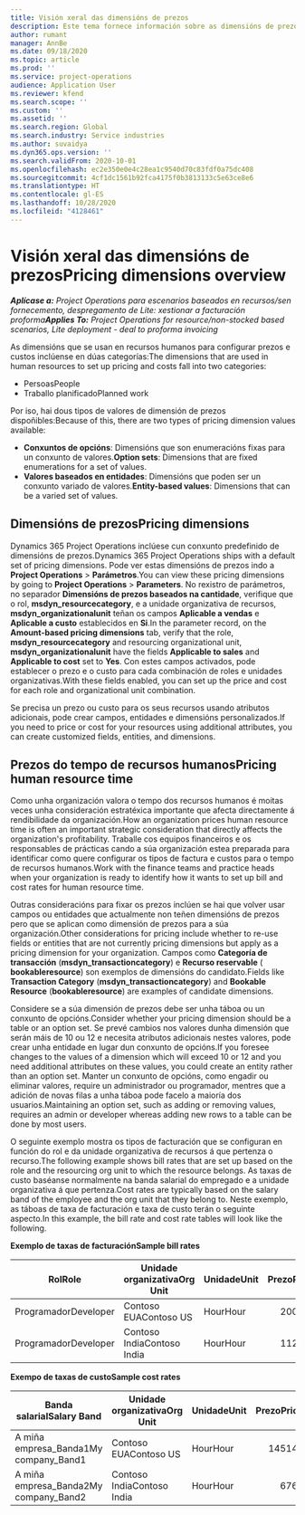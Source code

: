 ```yaml
---
title: Visión xeral das dimensións de prezos
description: Este tema fornece información sobre as dimensións de prezos en Dynamics 365 Project Operations.
author: rumant
manager: AnnBe
ms.date: 09/18/2020
ms.topic: article
ms.prod: ''
ms.service: project-operations
audience: Application User
ms.reviewer: kfend
ms.search.scope: ''
ms.custom: ''
ms.assetid: ''
ms.search.region: Global
ms.search.industry: Service industries
ms.author: suvaidya
ms.dyn365.ops.version: ''
ms.search.validFrom: 2020-10-01
ms.openlocfilehash: ec2e350e0e4c28ea1c9540d70c83fdf0a75dc408
ms.sourcegitcommit: 4cf1dc1561b92fca4175f0b3813133c5e63ce8e6
ms.translationtype: HT
ms.contentlocale: gl-ES
ms.lasthandoff: 10/28/2020
ms.locfileid: "4128461"
---
```

# <a name="pricing-dimensions-overview"></a><span data-ttu-id="5ed06-103">Visión xeral das dimensións de prezos</span><span class="sxs-lookup"><span data-stu-id="5ed06-103">Pricing dimensions overview</span></span>

<span data-ttu-id="5ed06-104">_**Aplícase a:** Project Operations para escenarios baseados en recursos/sen fornecemento, despregamento de Lite: xestionar a facturación proforma_</span><span class="sxs-lookup"><span data-stu-id="5ed06-104">_**Applies To:** Project Operations for resource/non-stocked based scenarios, Lite deployment - deal to proforma invoicing_</span></span>

<span data-ttu-id="5ed06-105">As dimensións que se usan en recursos humanos para configurar prezos e custos inclúense en dúas categorías:</span><span class="sxs-lookup"><span data-stu-id="5ed06-105">The dimensions that are used in human resources to set up pricing and costs fall into two categories:</span></span>

- <span data-ttu-id="5ed06-106">Persoas</span><span class="sxs-lookup"><span data-stu-id="5ed06-106">People</span></span>
- <span data-ttu-id="5ed06-107">Traballo planificado</span><span class="sxs-lookup"><span data-stu-id="5ed06-107">Planned work</span></span>

<span data-ttu-id="5ed06-108">Por iso, hai dous tipos de valores de dimensión de prezos dispoñibles:</span><span class="sxs-lookup"><span data-stu-id="5ed06-108">Because of this, there are two types of pricing dimension values available:</span></span>

- <span data-ttu-id="5ed06-109">**Conxuntos de opcións**: Dimensións que son enumeracións fixas para un conxunto de valores.</span><span class="sxs-lookup"><span data-stu-id="5ed06-109">**Option sets**: Dimensions that are fixed enumerations for a set of values.</span></span>
- <span data-ttu-id="5ed06-110">**Valores baseados en entidades**: Dimensións que poden ser un conxunto variado de valores.</span><span class="sxs-lookup"><span data-stu-id="5ed06-110">**Entity-based values**: Dimensions that can be a varied set of values.</span></span>

## <a name="pricing-dimensions"></a><span data-ttu-id="5ed06-111">Dimensións de prezos</span><span class="sxs-lookup"><span data-stu-id="5ed06-111">Pricing dimensions</span></span>

<span data-ttu-id="5ed06-112">Dynamics 365 Project Operations inclúese cun conxunto predefinido de dimensións de prezos.</span><span class="sxs-lookup"><span data-stu-id="5ed06-112">Dynamics 365 Project Operations ships with a default set of pricing dimensions.</span></span> <span data-ttu-id="5ed06-113">Pode ver estas dimensións de prezos indo a **Project Operations** > **Parámetros**.</span><span class="sxs-lookup"><span data-stu-id="5ed06-113">You can view these pricing dimensions by going to **Project Operations** > **Parameters**.</span></span> <span data-ttu-id="5ed06-114">No rexistro de parámetros, no separador **Dimensións de prezos baseados na cantidade**, verifique que o rol, **msdyn_resourcecategory**, e a unidade organizativa de recursos, **msdyn_organizationalunit** teñan os campos **Aplicable a vendas** e **Aplicable a custo** establecidos en **Si**.</span><span class="sxs-lookup"><span data-stu-id="5ed06-114">In the parameter record, on the **Amount-based pricing dimensions** tab, verify that the role, **msdyn_resourcecategory** and resourcing organizational unit, **msdyn_organizationalunit** have the fields **Applicable to sales** and **Applicable to cost** set to **Yes**.</span></span> <span data-ttu-id="5ed06-115">Con estes campos activados, pode establecer o prezo e o custo para cada combinación de roles e unidades organizativas.</span><span class="sxs-lookup"><span data-stu-id="5ed06-115">With these fields enabled, you can set up the price and cost for each role and organizational unit combination.</span></span>

<span data-ttu-id="5ed06-116">Se precisa un prezo ou custo para os seus recursos usando atributos adicionais, pode crear campos, entidades e dimensións personalizados.</span><span class="sxs-lookup"><span data-stu-id="5ed06-116">If you need to price or cost for your resources using additional attributes, you can create customized fields, entities, and dimensions.</span></span>

## <a name="pricing-human-resource-time"></a><span data-ttu-id="5ed06-117">Prezos do tempo de recursos humanos</span><span class="sxs-lookup"><span data-stu-id="5ed06-117">Pricing human resource time</span></span>
<span data-ttu-id="5ed06-118">Como unha organización valora o tempo dos recursos humanos é moitas veces unha consideración estratéxica importante que afecta directamente á rendibilidade da organización.</span><span class="sxs-lookup"><span data-stu-id="5ed06-118">How an organization prices human resource time is often an important strategic consideration that directly affects the organization's profitability.</span></span> <span data-ttu-id="5ed06-119">Traballe cos equipos financeiros e os responsables de prácticas cando a súa organización estea preparada para identificar como quere configurar os tipos de factura e custos para o tempo de recursos humanos.</span><span class="sxs-lookup"><span data-stu-id="5ed06-119">Work with the finance teams and practice heads when your organization is ready to identify how it wants to set up bill and cost rates for human resource time.</span></span>

<span data-ttu-id="5ed06-120">Outras consideracións para fixar os prezos inclúen se hai que volver usar campos ou entidades que actualmente non teñen dimensións de prezos pero que se aplican como dimensión de prezos para a súa organización.</span><span class="sxs-lookup"><span data-stu-id="5ed06-120">Other considerations for pricing include whether to re-use fields or entities that are not currently pricing dimensions but apply as a pricing dimension for your organization.</span></span> <span data-ttu-id="5ed06-121">Campos como **Categoría de transacción** (**msdyn_transactioncategory**) e **Recurso reservable** ( **bookableresource**) son exemplos de dimensións do candidato.</span><span class="sxs-lookup"><span data-stu-id="5ed06-121">Fields like **Transaction Category** (**msdyn_transactioncategory**) and **Bookable Resource** (**bookableresource**) are examples of candidate dimensions.</span></span> 

<span data-ttu-id="5ed06-122">Considere se a súa dimensión de prezos debe ser unha táboa ou un conxunto de opcións.</span><span class="sxs-lookup"><span data-stu-id="5ed06-122">Consider whether your pricing dimension should be a table or an option set.</span></span> <span data-ttu-id="5ed06-123">Se prevé cambios nos valores dunha dimensión que serán máis de 10 ou 12 e necesita atributos adicionais nestes valores, pode crear unha entidade en lugar dun conxunto de opcións.</span><span class="sxs-lookup"><span data-stu-id="5ed06-123">If you foresee changes to the values of a dimension which will exceed 10 or 12 and you need additional attributes on these values, you could create an entity rather than an option set.</span></span> <span data-ttu-id="5ed06-124">Manter un conxunto de opcións, como engadir ou eliminar valores, require un administrador ou programador, mentres que a adición de novas filas a unha táboa pode facelo a maioría dos usuarios.</span><span class="sxs-lookup"><span data-stu-id="5ed06-124">Maintaining an option set, such as adding or removing values, requires an admin or developer whereas adding new rows to a table can be done by most users.</span></span>

<span data-ttu-id="5ed06-125">O seguinte exemplo mostra os tipos de facturación que se configuran en función do rol e da unidade organizativa de recursos á que pertenza o recurso.</span><span class="sxs-lookup"><span data-stu-id="5ed06-125">The following example shows bill rates that are set up based on the role and the resourcing org unit to which the resource belongs.</span></span> <span data-ttu-id="5ed06-126">As taxas de custo baséanse normalmente na banda salarial do empregado e a unidade organizativa á que pertenza.</span><span class="sxs-lookup"><span data-stu-id="5ed06-126">Cost rates are typically based on the salary band of the employee and the org unit that they belong to.</span></span> <span data-ttu-id="5ed06-127">Neste exemplo, as táboas de taxa de facturación e taxa de custo terán o seguinte aspecto.</span><span class="sxs-lookup"><span data-stu-id="5ed06-127">In this example, the bill rate and cost rate tables will look like the following.</span></span>

<span data-ttu-id="5ed06-128">**Exemplo de taxas de facturación**</span><span class="sxs-lookup"><span data-stu-id="5ed06-128">**Sample bill rates**</span></span>

| <span data-ttu-id="5ed06-129">Rol</span><span class="sxs-lookup"><span data-stu-id="5ed06-129">Role</span></span>        | <span data-ttu-id="5ed06-130">Unidade organizativa</span><span class="sxs-lookup"><span data-stu-id="5ed06-130">Org Unit</span></span>    |<span data-ttu-id="5ed06-131">Unidade</span><span class="sxs-lookup"><span data-stu-id="5ed06-131">Unit</span></span>      |<span data-ttu-id="5ed06-132">Prezo</span><span class="sxs-lookup"><span data-stu-id="5ed06-132">Price</span></span>      |<span data-ttu-id="5ed06-133">Moeda</span><span class="sxs-lookup"><span data-stu-id="5ed06-133">Currency</span></span>  |
| ------------|-------------|----------|----------:|----------|
| <span data-ttu-id="5ed06-134">Programador</span><span class="sxs-lookup"><span data-stu-id="5ed06-134">Developer</span></span>   | <span data-ttu-id="5ed06-135">Contoso EUA</span><span class="sxs-lookup"><span data-stu-id="5ed06-135">Contoso US</span></span>  |<span data-ttu-id="5ed06-136">Hour</span><span class="sxs-lookup"><span data-stu-id="5ed06-136">Hour</span></span> | <span data-ttu-id="5ed06-137">200</span><span class="sxs-lookup"><span data-stu-id="5ed06-137">200</span></span>|<span data-ttu-id="5ed06-138">USD</span><span class="sxs-lookup"><span data-stu-id="5ed06-138">USD</span></span>     |
| <span data-ttu-id="5ed06-139">Programador</span><span class="sxs-lookup"><span data-stu-id="5ed06-139">Developer</span></span>   | <span data-ttu-id="5ed06-140">Contoso India</span><span class="sxs-lookup"><span data-stu-id="5ed06-140">Contoso India</span></span> |<span data-ttu-id="5ed06-141">Hour</span><span class="sxs-lookup"><span data-stu-id="5ed06-141">Hour</span></span>|   <span data-ttu-id="5ed06-142">112</span><span class="sxs-lookup"><span data-stu-id="5ed06-142">112</span></span>|<span data-ttu-id="5ed06-143">USD</span><span class="sxs-lookup"><span data-stu-id="5ed06-143">USD</span></span>     |


<span data-ttu-id="5ed06-144">**Exempo de taxas de custo**</span><span class="sxs-lookup"><span data-stu-id="5ed06-144">**Sample cost rates**</span></span>

| <span data-ttu-id="5ed06-145">Banda salarial</span><span class="sxs-lookup"><span data-stu-id="5ed06-145">Salary Band</span></span>     | <span data-ttu-id="5ed06-146">Unidade organizativa</span><span class="sxs-lookup"><span data-stu-id="5ed06-146">Org Unit</span></span>    |<span data-ttu-id="5ed06-147">Unidade</span><span class="sxs-lookup"><span data-stu-id="5ed06-147">Unit</span></span>      |<span data-ttu-id="5ed06-148">Prezo</span><span class="sxs-lookup"><span data-stu-id="5ed06-148">Price</span></span>      |<span data-ttu-id="5ed06-149">Moeda</span><span class="sxs-lookup"><span data-stu-id="5ed06-149">Currency</span></span>  |
| ----------------|-------------|----------|----------:|----------|
| <span data-ttu-id="5ed06-150">A miña empresa_Banda1</span><span class="sxs-lookup"><span data-stu-id="5ed06-150">My company_Band1</span></span> | <span data-ttu-id="5ed06-151">Contoso EUA</span><span class="sxs-lookup"><span data-stu-id="5ed06-151">Contoso US</span></span>  |<span data-ttu-id="5ed06-152">Hour</span><span class="sxs-lookup"><span data-stu-id="5ed06-152">Hour</span></span> | <span data-ttu-id="5ed06-153">145</span><span class="sxs-lookup"><span data-stu-id="5ed06-153">145</span></span>|<span data-ttu-id="5ed06-154">USD</span><span class="sxs-lookup"><span data-stu-id="5ed06-154">USD</span></span>     |
| <span data-ttu-id="5ed06-155">A miña empresa_Banda2</span><span class="sxs-lookup"><span data-stu-id="5ed06-155">My company_Band2</span></span> | <span data-ttu-id="5ed06-156">Contoso India</span><span class="sxs-lookup"><span data-stu-id="5ed06-156">Contoso India</span></span> |<span data-ttu-id="5ed06-157">Hour</span><span class="sxs-lookup"><span data-stu-id="5ed06-157">Hour</span></span>|   <span data-ttu-id="5ed06-158">67</span><span class="sxs-lookup"><span data-stu-id="5ed06-158">67</span></span>|<span data-ttu-id="5ed06-159">USD</span><span class="sxs-lookup"><span data-stu-id="5ed06-159">USD</span></span>     |
